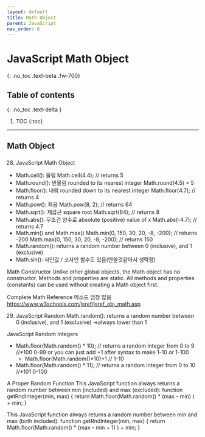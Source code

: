 ```yaml
---
layout: default
title: Math Object
parent: JavaScript
nav_order: 8
---
```


# JavaScript Math Object
{: .no_toc .text-beta .fw-700}

## Table of contents
{: .no_toc .text-delta }

1. TOC
{:toc}

---

## Math Object

### 

28. JavaScript Math Object
* Math.ceil(): 올림
	Math.ceil(4.4);     // returns 5
* Math.round(): 반올림 rounded to its nearest integer
	Math.round(4.5) = 5
* Math.floor(): 내림 rounded down to its nearest integer
	Math.floor(4.7);    // returns 4
* Math.pow(): 제곱
	Math.pow(8, 2);      // returns 64
* Math.sqrt(): 제곱근 square root
	Math.sqrt(64);      // returns 8
* Math.abs(): 무조건 양수로 absolute (positive) value of x
	Math.abs(-4.7);     // returns 4.7
* Math.min() and Math.max()
	Math.min(0, 150, 30, 20, -8, -200);  // returns -200
	Math.max(0, 150, 30, 20, -8, -200);  // returns 150
* Math.random(): returns a random number between 0 (inclusive), and 1 (exclusive)
* Math.sin(): 사인값 / 코자인 함수도 있음(안쓸것같아서 생략함)

Math Constructor
Unlike other global objects, the Math object has no constructor. Methods and properties are static.
All methods and properties (constants) can be used without creating a Math object first.

Complete Math Reference
메소드 엄청 많음 https://www.w3schools.com/jsref/jsref_obj_math.asp

29. JavaScript Random
Math.random():  returns a random number between 0 (inclusive),  and 1 (exclusive) →always lower than 1

JavaScript Random Integers
* Math.floor(Math.random() * 10);     // returns a random integer from 0 to 9  	//*100 0-99
	or you can just add +1 after syntax to make 1-10 or 1-100
	* Math.floor(Math.random()*10)+1 // 1-10
* Math.floor(Math.random() * 11);      // returns a random integer from 0 to 10	//*101 0-100

A Proper Random Function
This JavaScript function always returns a random number between min (included) and max (excluded):
	function getRndInteger(min, max) {
	  return Math.floor(Math.random() * (max - min) ) + min;
	}

This JavaScript function always returns a random number between min and max (both included):
	function getRndInteger(min, max) {
	  return Math.floor(Math.random() * (max - min + 1) ) + min;
	}
